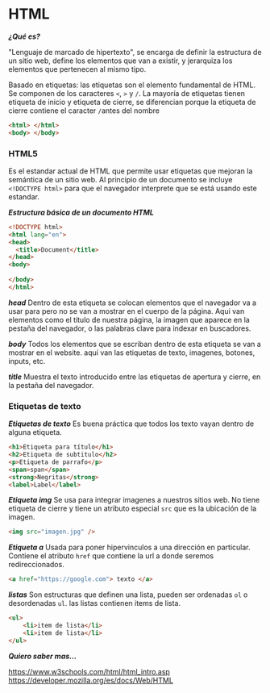 # HTML #

***¿Qué es?***

"Lenguaje de marcado de hipertexto", se encarga de definir la estructura de un sitio web, define los elementos que van a existir, y jerarquiza los elementos que pertenecen al mismo tipo.


Basado en etiquetas: las etiquetas son el elemento fundamental de HTML. Se componen de los caracteres `<`,  `>` y `/`. La mayoría de etiquetas tienen etiqueta de inicio y etiqueta de cierre, se diferencian porque la etiqueta de cierre contiene el caracter `/`antes del nombre

```html
<html> </html>
<body> </body>
```

### HTML5 ###

Es el estandar actual de HTML que permite usar etiquetas que mejoran la semántica de un sitio web. Al principio de un documento se incluye `<!DOCTYPE html>` para que el navegador interprete que se está usando este estandar.


***Estructura básica de un documento HTML***

```HTML
<!DOCTYPE html>
<html lang="en">
<head>
  <title>Document</title>
</head>
<body>
  
</body>
</html>
```

***head***
Dentro de esta etiqueta se colocan elementos que el navegador va a usar para pero no se van a mostrar en el cuerpo de la página. Aqui van elementos como el título de nuestra página, la imagen que aparece en la pestaña del navegador, o las palabras clave para indexar en buscadores.

***body***
Todos los elementos que se escriban dentro de esta etiqueta se van a mostrar en el website. aquí van las etiquetas de texto, imagenes, botones, inputs, etc.

***title***
Muestra el texto introducido entre las etiquetas de apertura y cierre, en la pestaña del navegador.

### Etiquetas de texto ###

***Etiquetas de texto***
Es buena práctica que todos los texto vayan dentro de alguna etiqueta. 

```html
<h1>Etiqueta para título</h1>
<h2>Etiqueta de subtitulo</h2>
<p>Etiqueta de parrafo</p>
<span>span</span>
<strong>Negritas</strong>
<label>Label</label>
```

***Etiqueta img***
Se usa para integrar imagenes a nuestros sitios web. No tiene etiqueta de cierre y tiene un atributo especial `src` que es la ubicación de la imagen.

```html
<img src="imagen.jpg" />
```

***Etiqueta a***
Usada para poner hipervinculos a una dirección en particular. Contiene el atributo `href`
que contiene la url a donde seremos redireccionados.

```html
<a href="https://google.com"> texto </a>
```

***listas***
Son estructuras que definen una lista, pueden ser ordenadas `ol` o desordenadas `ul`. las listas contienen items de lista.

```html
<ul>
    <li>item de lista</li>
    <li>item de lista</li>
</ul>
```
***Quiero saber mas...***

https://www.w3schools.com/html/html_intro.asp
https://developer.mozilla.org/es/docs/Web/HTML
